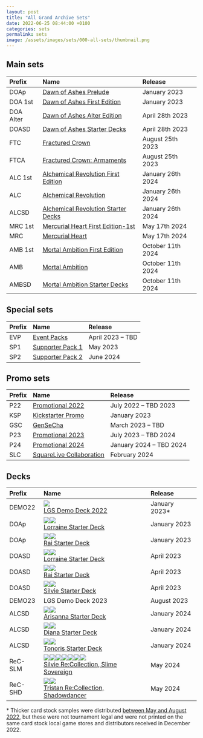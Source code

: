 ```yaml
---
layout: post
title: "All Grand Archive Sets"
date: 2022-06-25 08:44:00 +0100
categories: sets
permalink: sets
image: /assets/images/sets/000-all-sets/thumbnail.png
---
```


## Main sets

Prefix | Name | Release
:-- | :-- | :--
DOAp | [Dawn of Ashes Prelude](/DOAp_(set)) | January 2023
DOA 1st | [Dawn of Ashes First Edition](/DOA-1st_(set)) | January 2023
DOA Alter | [Dawn of Ashes Alter Edition](/DOA-Alter_(set)) | April 28th 2023
DOASD | [Dawn of Ashes Starter Decks](/DOASD_(set)) | April 28th 2023
FTC | [Fractured Crown](/FTC_(set)) | August 25th 2023
FTCA | [Fractured Crown: Armaments](/FTCA_(set)) | August 25th 2023
ALC 1st | [Alchemical Revolution First Edition](/ALC-1st_(set)) | January 26th 2024
ALC | [Alchemical Revolution](/ALC_(set)) | January 26th 2024
ALCSD | [Alchemical Revolution Starter Decks](/ALCSD_(set)) | January 26th 2024
MRC 1st | [Mercurial Heart First Edition-1st](/MRC_(set)) | May 17th 2024
MRC | [Mercurial Heart](/MRC_(set)) | May 17th 2024
AMB 1st | [Mortal Ambition First Edition](/AMB-1st_(set)) | October 11th 2024
AMB | [Mortal Ambition](/AMB_(set)) | October 11th 2024
AMBSD | [Mortal Ambition Starter Decks](/AMBSD_(set)) | October 11th 2024

## Special sets

Prefix | Name | Release
:-- | :-- | :--
EVP | [Event Packs](/EVP_(set)) | April 2023 &ndash; TBD
SP1 | [Supporter Pack 1](/SP1_(set)) | May 2023
SP2 | [Supporter Pack 2](/SP2_(set)) | June 2024

## Promo sets

Prefix | Name | Release
:-- | :-- | :--
P22 | [Promotional 2022](/P22_(set))| July 2022 &ndash; TBD 2023
KSP | [Kickstarter Promo](/KSP_(set)) | January 2023
GSC | [GenSeCha](/GSC_(set)) | March 2023 &ndash; TBD
P23 | [Promotional 2023](/P23_(set)) | July 2023 &ndash; TBD 2024
P24 | [Promotional 2024](/P24_(set)) | January 2024 &ndash; TBD 2024
SLC | [SquareLive Collaboration](/SLC_(set)) | February 2024

## Decks

Prefix | Name | Release
:-- | :-- | :--
DEMO22 | [<img class="image-element" src="https://img.silvie.org/misc/elements/norm.png" /><br>LGS Demo Deck 2022](/DEMO22_(set)) | January 2023*
DOAp | [<img class="image-element" src="https://img.silvie.org/misc/elements/wind.png" /><img class="image-element" src="https://img.silvie.org/misc/elements/crux.png" /><br>Lorraine Starter Deck](/DOAp_(set)#lorraine-starter-deck-prelude) | January 2023
DOAp | [<img class="image-element" src="https://img.silvie.org/misc/elements/fire.png" /><img class="image-element" src="https://img.silvie.org/misc/elements/arcane.png" /><br>Rai Starter Deck](/DOAp_(set)#rai-starter-deck-prelude) | January 2023
DOASD | [<img class="image-element" src="https://img.silvie.org/misc/elements/wind.png" /><img class="image-element" src="https://img.silvie.org/misc/elements/crux.png" /><br>Lorraine Starter Deck](/DOASD_(set)#lorraine-starter-deck) | April 2023
DOASD | [<img class="image-element" src="https://img.silvie.org/misc/elements/fire.png" /><img class="image-element" src="https://img.silvie.org/misc/elements/arcane.png" /><br>Rai Starter Deck](/DOASD_(set)#rai-starter-deck) | April 2023
DOASD | [<img class="image-element" src="https://img.silvie.org/misc/elements/water.png" /><img class="image-element" src="https://img.silvie.org/misc/elements/tera.png" /><br>Silvie Starter Deck](/DOASD_(set)#silvie-starter-deck) | April 2023
DEMO23 | LGS Demo Deck 2023 | August 2023
ALCSD | [<img class="image-element" src="https://img.silvie.org/misc/elements/water.png" /><img class="image-element" src="https://img.silvie.org/misc/elements/astra.png" /><br>Arisanna Starter Deck](/ALCSD_(set)#arisanna-starter-deck) | January 2024
ALCSD | [<img class="image-element" src="https://img.silvie.org/misc/elements/fire.png" /><img class="image-element" src="https://img.silvie.org/misc/elements/umbra.png" /><br>Diana Starter Deck](/ALCSD_(set)#diana-starter-deck) | January 2024
ALCSD | [<img class="image-element" src="https://img.silvie.org/misc/elements/wind.png" /><img class="image-element" src="https://img.silvie.org/misc/elements/neos.png" /><br>Tonoris Starter Deck](/ALCSD_(set)#tonoris-starter-deck) | January 2024
ReC-SLM | [<img class="image-element" src="https://img.silvie.org/misc/elements/fire.png" /><img class="image-element" src="https://img.silvie.org/misc/elements/water.png" /><img class="image-element" src="https://img.silvie.org/misc/elements/wind.png" /><img class="image-element" src="https://img.silvie.org/misc/elements/arcane.png" /><img class="image-element" src="https://img.silvie.org/misc/elements/crux.png" /><img class="image-element" src="https://img.silvie.org/misc/elements/neos.png" /><img class="image-element" src="https://img.silvie.org/misc/elements/tera.png" /><br>Silvie Re:Collection, Slime Sovereign](/ReC-SLM_(set)#pre-constructed-deck) | May 2024
ReC-SHD | [<img class="image-element" src="https://img.silvie.org/misc/elements/wind.png" /><img class="image-element" src="https://img.silvie.org/misc/elements/umbra.png" /><br>Tristan Re:Collection, Shadowdancer](/ReC-SHD_(set)#pre-constructed-deck) | May 2024

\* Thicker card stock samples were distributed [between May and August 2022](/DEMO22_(set)#thicker-card-stock-samples), but these were not tournament legal and were not printed on the same card stock local game stores and distributors received in December 2022.